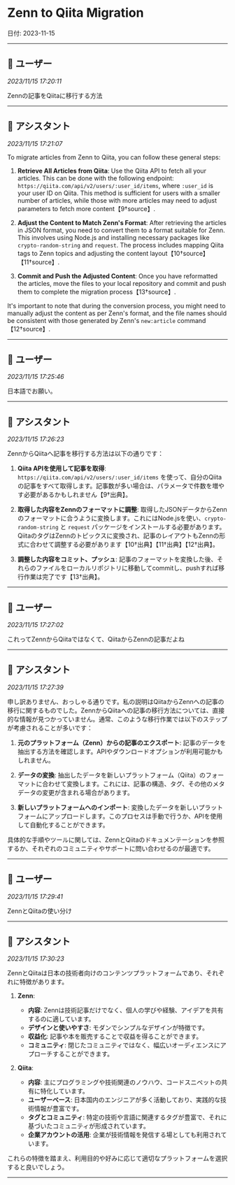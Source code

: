 # Zenn to Qiita Migration

日付: 2023-11-15

---

## 👤 ユーザー
*2023/11/15 17:20:11*

Zennの記事をQiitaに移行する方法

---

## 🤖 アシスタント
*2023/11/15 17:21:07*

To migrate articles from Zenn to Qiita, you can follow these general steps:

1. **Retrieve All Articles from Qiita**: Use the Qiita API to fetch all your articles. This can be done with the following endpoint: `https://qiita.com/api/v2/users/:user_id/items`, where `:user_id` is your user ID on Qiita. This method is sufficient for users with a smaller number of articles, while those with more articles may need to adjust parameters to fetch more content【9†source】.

2. **Adjust the Content to Match Zenn's Format**: After retrieving the articles in JSON format, you need to convert them to a format suitable for Zenn. This involves using Node.js and installing necessary packages like `crypto-random-string` and `request`. The process includes mapping Qiita tags to Zenn topics and adjusting the content layout【10†source】【11†source】.

3. **Commit and Push the Adjusted Content**: Once you have reformatted the articles, move the files to your local repository and commit and push them to complete the migration process【13†source】.

It's important to note that during the conversion process, you might need to manually adjust the content as per Zenn's format, and the file names should be consistent with those generated by Zenn's `new:article` command【12†source】.

---

## 👤 ユーザー
*2023/11/15 17:25:46*

日本語でお願い。

---

## 🤖 アシスタント
*2023/11/15 17:26:23*

ZennからQiitaへ記事を移行する方法は以下の通りです：

1. **Qiita APIを使用して記事を取得**: `https://qiita.com/api/v2/users/:user_id/items` を使って、自分のQiitaの記事をすべて取得します。記事数が多い場合は、パラメータで件数を増やす必要があるかもしれません【9†出典】。

2. **取得した内容をZennのフォーマットに調整**: 取得したJSONデータからZennのフォーマットに合うように変換します。これにはNode.jsを使い、`crypto-random-string` と `request` パッケージをインストールする必要があります。QiitaのタグはZennのトピックスに変換され、記事のレイアウトもZennの形式に合わせて調整する必要があります【10†出典】【11†出典】【12†出典】。

3. **調整した内容をコミット、プッシュ**: 記事のフォーマットを変換した後、それらのファイルをローカルリポジトリに移動してcommitし、pushすれば移行作業は完了です【13†出典】。

---

## 👤 ユーザー
*2023/11/15 17:27:02*

これってZennからQiitaではなくて、QiitaからZennの記事だよね

---

## 🤖 アシスタント
*2023/11/15 17:27:39*

申し訳ありません、おっしゃる通りです。私の説明はQiitaからZennへの記事の移行に関するものでした。ZennからQiitaへの記事の移行方法については、直接的な情報が見つかっていません。通常、このような移行作業では以下のステップが考慮されることが多いです：

1. **元のプラットフォーム（Zenn）からの記事のエクスポート**: 記事のデータを抽出する方法を確認します。APIやダウンロードオプションが利用可能かもしれません。

2. **データの変換**: 抽出したデータを新しいプラットフォーム（Qiita）のフォーマットに合わせて変換します。これには、記事の構造、タグ、その他のメタデータの変更が含まれる場合があります。

3. **新しいプラットフォームへのインポート**: 変換したデータを新しいプラットフォームにアップロードします。このプロセスは手動で行うか、APIを使用して自動化することができます。

具体的な手順やツールに関しては、ZennとQiitaのドキュメンテーションを参照するか、それぞれのコミュニティやサポートに問い合わせるのが最適です。

---

## 👤 ユーザー
*2023/11/15 17:29:41*

ZennとQiitaの使い分け

---

## 🤖 アシスタント
*2023/11/15 17:30:23*

ZennとQiitaは日本の技術者向けのコンテンツプラットフォームであり、それぞれに特徴があります。

1. **Zenn**:
   - **内容**: Zennは技術記事だけでなく、個人の学びや経験、アイデアを共有するのに適しています。
   - **デザインと使いやすさ**: モダンでシンプルなデザインが特徴です。
   - **収益化**: 記事や本を販売することで収益を得ることができます。
   - **コミュニティ**: 閉じたコミュニティではなく、幅広いオーディエンスにアプローチすることができます。

2. **Qiita**:
   - **内容**: 主にプログラミングや技術関連のノウハウ、コードスニペットの共有に特化しています。
   - **ユーザーベース**: 日本国内のエンジニアが多く活動しており、実践的な技術情報が豊富です。
   - **タグとコミュニティ**: 特定の技術や言語に関連するタグが豊富で、それに基づいたコミュニティが形成されています。
   - **企業アカウントの活用**: 企業が技術情報を発信する場としても利用されています。

これらの特徴を踏まえ、利用目的や好みに応じて適切なプラットフォームを選択すると良いでしょう。

---
